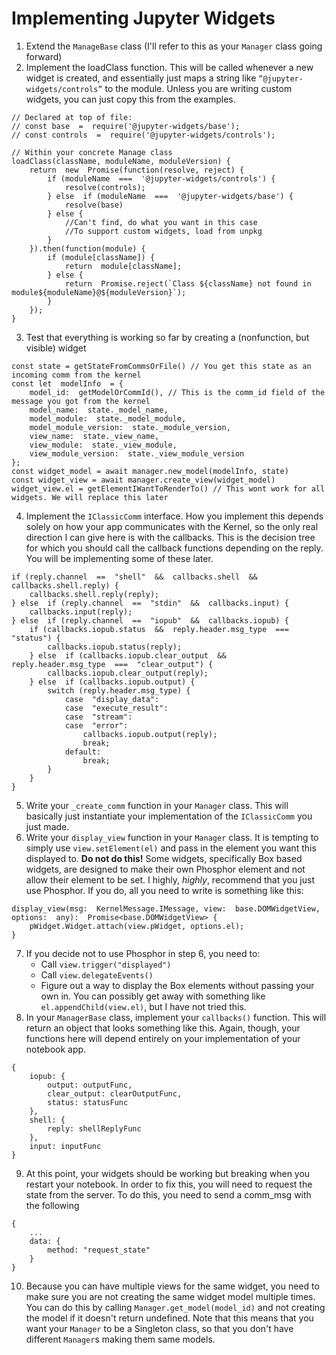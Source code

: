 
# Implementing Jupyter Widgets
1. Extend the `ManageBase` class (I'll refer to this as your `Manager` class going forward)
2. Implement the loadClass function. This will be called whenever a new widget is created, and essentially just maps a string like `“@jupyter-widgets/controls”` to the module. Unless you are writing custom widgets, you can just copy this from the examples.
```
// Declared at top of file:
// const base  =  require('@jupyter-widgets/base');
// const controls  =  require('@jupyter-widgets/controls');

// Within your concrete Manage class
loadClass(className, moduleName, moduleVersion) {
	return  new  Promise(function(resolve, reject) {
		if (moduleName  ===  '@jupyter-widgets/controls') {
			resolve(controls);
		} else  if (moduleName  ===  '@jupyter-widgets/base') {
			resolve(base)
		} else {
			//Can't find, do what you want in this case
			//To support custom widgets, load from unpkg
		}
	}).then(function(module) {
		if (module[className]) {
			return  module[className];
		} else {
			return  Promise.reject(`Class ${className} not found in module${moduleName}@${moduleVersion}`);
		}
	});
}
```
3. Test that everything is working so far by creating a (nonfunction, but visible) widget
```
const state = getStateFromCommsOrFile() // You get this state as an incoming comm from the kernel
const let  modelInfo  = {
	model_id:  getModelOrCommId(), // This is the comm_id field of the message you got from the kernel
	model_name:  state._model_name,
	model_module:  state._model_module,
	model_module_version:  state._module_version,
	view_name:  state._view_name,
	view_module:  state._view_module,
	view_module_version:  state._view_module_version
};
const widget_model = await manager.new_model(modelInfo, state) 
const widget_view = await manager.create_view(widget_model)
widget_view.el = getElementIWantToRenderTo() // This wont work for all widgets. We will replace this later
```
4. Implement the `IClassicComm` interface. How you implement this depends solely on how your app communicates with the Kernel, so the only real direction I can give here is with the callbacks. This is  the decision tree for which you should call the callback functions depending on the reply. You will be implementing some of these later.
```
if (reply.channel  ==  "shell"  &&  callbacks.shell  &&  callbacks.shell.reply) {
	callbacks.shell.reply(reply);
} else  if (reply.channel  ==  "stdin"  &&  callbacks.input) {
	callbacks.input(reply);
} else  if (reply.channel  ==  "iopub"  &&  callbacks.iopub) {
	if (callbacks.iopub.status  &&  reply.header.msg_type  ===  "status") {
		callbacks.iopub.status(reply);
	} else  if (callbacks.iopub.clear_output  &&  reply.header.msg_type  ===  "clear_output") {
		callbacks.iopub.clear_output(reply);
	} else  if (callbacks.iopub.output) {
		switch (reply.header.msg_type) {
			case  "display_data":
			case  "execute_result":
			case  "stream":
			case  "error":
				callbacks.iopub.output(reply);
				break;
			default:
				break;
		}
	}
}
```
5. Write your `_create_comm` function in your `Manager` class. This will basically just instantiate your implementation of the `IClassicComm` you just made.
6. Write your `display_view` function in your `Manager` class. It is tempting to simply use `view.setElement(el)` and pass in the element you want this displayed to. **Do not do this!** Some widgets, specifically Box based widgets, are designed to make their own Phosphor element and not allow their element to be set. I highly, *highly*, recommend that you just use Phosphor. If you do, all you need to write is something like this:
```
display_view(msg:  KernelMessage.IMessage, view:  base.DOMWidgetView, options:  any):  Promise<base.DOMWidgetView> {
	pWidget.Widget.attach(view.pWidget, options.el);
}
```
7. If you decide not to use Phosphor in step 6, you need to:
	* Call `view.trigger("displayed")`
	* Call `view.delegateEvents()`
	* Figure out a way to display the Box elements without passing your own in. You can possibly get away with something like `el.appendChild(view.el)`, but I have not tried this.
8. In your `ManagerBase` class, implement your `callbacks()` function. This will return an object that looks something like this. Again, though, your functions here will depend entirely on your implementation of your notebook app.
```
{
	iopub: {
		output: outputFunc,
		clear_output: clearOutputFunc,
		status: statusFunc
	},
	shell: {
		reply: shellReplyFunc
	},
	input: inputFunc
}
``` 
9. At this point, your widgets should be working but breaking when you restart your notebook. In order to fix this, you will need to request the state from the server. To do this, you need to send a comm_msg with the following
```
{
	...
	data: {
		method: "request_state"
	}
}
``` 
10. Because you can have multiple views for the same widget, you need to make sure you are not creating the same widget model multiple times. You can do this by calling `Manager.get_model(model_id)` and not creating the model if it doesn't return undefined. Note that this means that you want your `Manager` to be a Singleton class, so that you don't have different `Manager`s making them same models.

